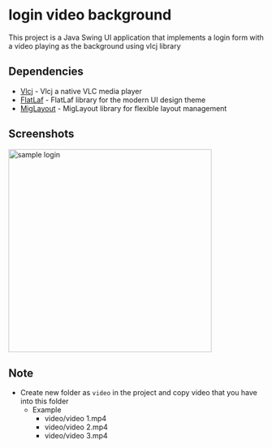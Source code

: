 # login video background

This project is a Java Swing UI application that implements a login form with a video playing as the background using vlcj library

## Dependencies
- [Vlcj](https://github.com/caprica/vlcj) - Vlcj a native VLC media player
- [FlatLaf](https://github.com/JFormDesigner/FlatLaf) - FlatLaf library for the modern UI design theme
- [MigLayout](https://github.com/mikaelgrev/miglayout) - MigLayout library for flexible layout management

## Screenshots
<img src="" alt="sample login" width="400"/>

## Note
- Create new folder as `video` in the project and copy video that you have into this folder
  - Example
    - video/video 1.mp4
    - video/video 2.mp4
    - video/video 3.mp4
